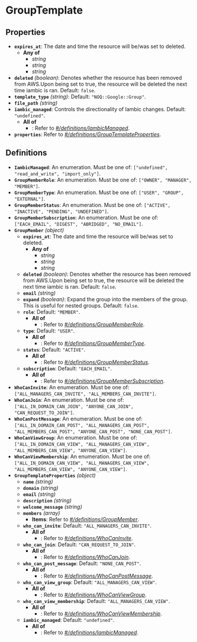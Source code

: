 # GroupTemplate

## Properties

- **`expires_at`**: The date and time the resource will be/was set to deleted.
  - **Any of**
    - *string*
    - *string*
    - *string*
- **`deleted`** *(boolean)*: Denotes whether the resource has been removed from AWS.Upon being set to true, the resource will be deleted the next time iambic is ran. Default: `false`.
- **`template_type`** *(string)*: Default: `"NOQ::Google::Group"`.
- **`file_path`** *(string)*
- **`iambic_managed`**: Controls the directionality of Iambic changes. Default: `"undefined"`.
  - **All of**
    - : Refer to *[#/definitions/IambicManaged](#definitions/IambicManaged)*.
- **`properties`**: Refer to *[#/definitions/GroupTemplateProperties](#definitions/GroupTemplateProperties)*.
## Definitions

- <a id="definitions/IambicManaged"></a>**`IambicManaged`**: An enumeration. Must be one of: `["undefined", "read_and_write", "import_only"]`.
- <a id="definitions/GroupMemberRole"></a>**`GroupMemberRole`**: An enumeration. Must be one of: `["OWNER", "MANAGER", "MEMBER"]`.
- <a id="definitions/GroupMemberType"></a>**`GroupMemberType`**: An enumeration. Must be one of: `["USER", "GROUP", "EXTERNAL"]`.
- <a id="definitions/GroupMemberStatus"></a>**`GroupMemberStatus`**: An enumeration. Must be one of: `["ACTIVE", "INACTIVE", "PENDING", "UNDEFINED"]`.
- <a id="definitions/GroupMemberSubscription"></a>**`GroupMemberSubscription`**: An enumeration. Must be one of: `["EACH_EMAIL", "DIGEST", "ABRIDGED", "NO_EMAIL"]`.
- <a id="definitions/GroupMember"></a>**`GroupMember`** *(object)*
  - **`expires_at`**: The date and time the resource will be/was set to deleted.
    - **Any of**
      - *string*
      - *string*
      - *string*
  - **`deleted`** *(boolean)*: Denotes whether the resource has been removed from AWS.Upon being set to true, the resource will be deleted the next time iambic is ran. Default: `false`.
  - **`email`** *(string)*
  - **`expand`** *(boolean)*: Expand the group into the members of the group. This is useful for nested groups. Default: `false`.
  - **`role`**: Default: `"MEMBER"`.
    - **All of**
      - : Refer to *[#/definitions/GroupMemberRole](#definitions/GroupMemberRole)*.
  - **`type`**: Default: `"USER"`.
    - **All of**
      - : Refer to *[#/definitions/GroupMemberType](#definitions/GroupMemberType)*.
  - **`status`**: Default: `"ACTIVE"`.
    - **All of**
      - : Refer to *[#/definitions/GroupMemberStatus](#definitions/GroupMemberStatus)*.
  - **`subscription`**: Default: `"EACH_EMAIL"`.
    - **All of**
      - : Refer to *[#/definitions/GroupMemberSubscription](#definitions/GroupMemberSubscription)*.
- <a id="definitions/WhoCanInvite"></a>**`WhoCanInvite`**: An enumeration. Must be one of: `["ALL_MANAGERS_CAN_INVITE", "ALL_MEMBERS_CAN_INVITE"]`.
- <a id="definitions/WhoCanJoin"></a>**`WhoCanJoin`**: An enumeration. Must be one of: `["ALL_IN_DOMAIN_CAN_JOIN", "ANYONE_CAN_JOIN", "CAN_REQUEST_TO_JOIN"]`.
- <a id="definitions/WhoCanPostMessage"></a>**`WhoCanPostMessage`**: An enumeration. Must be one of: `["ALL_IN_DOMAIN_CAN_POST", "ALL_MANAGERS_CAN_POST", "ALL_MEMBERS_CAN_POST", "ANYONE_CAN_POST", "NONE_CAN_POST"]`.
- <a id="definitions/WhoCanViewGroup"></a>**`WhoCanViewGroup`**: An enumeration. Must be one of: `["ALL_IN_DOMAIN_CAN_VIEW", "ALL_MANAGERS_CAN_VIEW", "ALL_MEMBERS_CAN_VIEW", "ANYONE_CAN_VIEW"]`.
- <a id="definitions/WhoCanViewMembership"></a>**`WhoCanViewMembership`**: An enumeration. Must be one of: `["ALL_IN_DOMAIN_CAN_VIEW", "ALL_MANAGERS_CAN_VIEW", "ALL_MEMBERS_CAN_VIEW", "ANYONE_CAN_VIEW"]`.
- <a id="definitions/GroupTemplateProperties"></a>**`GroupTemplateProperties`** *(object)*
  - **`name`** *(string)*
  - **`domain`** *(string)*
  - **`email`** *(string)*
  - **`description`** *(string)*
  - **`welcome_message`** *(string)*
  - **`members`** *(array)*
    - **Items**: Refer to *[#/definitions/GroupMember](#definitions/GroupMember)*.
  - **`who_can_invite`**: Default: `"ALL_MANAGERS_CAN_INVITE"`.
    - **All of**
      - : Refer to *[#/definitions/WhoCanInvite](#definitions/WhoCanInvite)*.
  - **`who_can_join`**: Default: `"CAN_REQUEST_TO_JOIN"`.
    - **All of**
      - : Refer to *[#/definitions/WhoCanJoin](#definitions/WhoCanJoin)*.
  - **`who_can_post_message`**: Default: `"NONE_CAN_POST"`.
    - **All of**
      - : Refer to *[#/definitions/WhoCanPostMessage](#definitions/WhoCanPostMessage)*.
  - **`who_can_view_group`**: Default: `"ALL_MANAGERS_CAN_VIEW"`.
    - **All of**
      - : Refer to *[#/definitions/WhoCanViewGroup](#definitions/WhoCanViewGroup)*.
  - **`who_can_view_membership`**: Default: `"ALL_MANAGERS_CAN_VIEW"`.
    - **All of**
      - : Refer to *[#/definitions/WhoCanViewMembership](#definitions/WhoCanViewMembership)*.
  - **`iambic_managed`**: Default: `"undefined"`.
    - **All of**
      - : Refer to *[#/definitions/IambicManaged](#definitions/IambicManaged)*.

